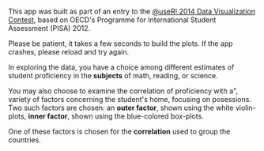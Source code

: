 This app was built as part of an entry to the [@useR! 2014 Data Visualization Contest](http://www.oecd.org/pisa/pisaproducts/datavisualizationcontest.htm), based on OECD's Programme for International Student Assessment (PISA) 2012.

Please be patient, it takes a few seconds to build the plots. If the app crashes, please reload and try again.

In exploring the data, you have a choice among different estimates of student proficiency in the **subjects** of math, reading, or science.

You may also choose to examine the correlation of proficiency with a", variety of factors concerning the student's home, focusing on posessions. Two such factors are chosen: an **outer factor**, shown using the white violin-plots, **inner factor**, shown using the blue-colored box-plots.
            
One of these factors is chosen for the **correlation** used to group the countries.
            